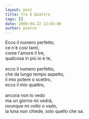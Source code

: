 ```yaml
---
layout: post
title: Tre E Quattro
tags: []
date: 2009-04-22 22:03:00
author: pietro
---
```

Ecco il numero perfetto,<br/>ce n'è così tanti,<br/>come l'amore il tre,<br/>qualcosa in più io e te,<br/><br/>ecco il numero perfetto,<br/>che da lungo tempo aspetto,<br/>il mio potere o scettro,<br/>ecco il mio quattro,<br/><br/>ancora non lo vedo<br/>ma un giorno mi vedrà,<br/>ovunque mi volto o vado,<br/>la luna non chiede, solo quello che sa.
